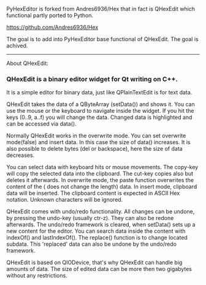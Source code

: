 PyHexEditor is forked from Andres6936/Hex that in fact is QHexEdit which functional partly ported to Python. 

https://github.com/Andres6936/Hex

The goal is to add into PyHexEditor base functional of QHexEdit.
The goal is achived.

-----------------------------------------------------------------------------------------------------------------------

About QHexEdit:

### QHexEdit is a binary editor widget for Qt writing on C++.

It is a simple editor for binary data, just like QPlainTextEdit is for text data.

QHexEdit takes the data of a QByteArray (setData()) and shows it. You can use the mouse or the keyboard to navigate
inside the widget. If you hit the keys
(0..9, a..f) you will change the data. Changed data is highlighted and can be accessed via data().

Normally QHexEdit works in the overwrite mode. You can set overwrite mode(false)
and insert data. In this case the size of data() increases. It is also possible to delete bytes (del or backspace), here
the size of data decreases.

You can select data with keyboard hits or mouse movements. The copy-key will copy the selected data into the clipboard.
The cut-key copies also but deletes it afterwards. In overwrite mode, the paste function overwrites the content of the (
does not change the length) data. In insert mode, clipboard data will be inserted. The clipboard content is expected in
ASCII Hex notation. Unknown characters will be ignored.

QHexEdit comes with undo/redo functionality. All changes can be undone, by pressing the undo-key (usually ctr-z). They
can also be redone afterwards. The undo/redo framework is cleared, when setData() sets up a new content for the editor.
You can search data inside the content with indexOf()
and lastIndexOf(). The replace() function is to change located subdata. This
'replaced' data can also be undone by the undo/redo framework.

QHexEdit is based on QIODevice, that's why QHexEdit can handle big amounts of data. The size of edited data can be more
then two gigabytes without any restrictions.
